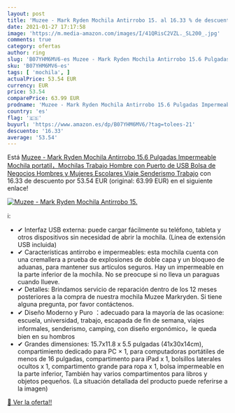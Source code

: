 ```yaml
---
layout: post
title: 'Muzee - Mark Ryden Mochila Antirrobo 15. al 16.33 % de descuento'
date: 2021-01-27 17:17:58
image: 'https://m.media-amazon.com/images/I/41QRisC2VZL._SL200_.jpg'
comments: true
category: ofertas
author: ring
slug: 'B07YHM6MV6-es Muzee - Mark Ryden Mochila Antirrobo 15.6 Pulgadas...'
sku: 'B07YHM6MV6-es'
tags: [ 'mochila', ]
actualPrice: 53.54 EUR
currency: EUR
price: 53.54
comparePrice: 63.99 EUR
prodname: 'Muzee - Mark Ryden Mochila Antirrobo 15.6 Pulgadas Impermeable Mochila portatil，Mochilas Trabajo Hombre con Puerto de USB  Bolsa de Negocios Hombres y Mujeres Escolares Viaje Senderismo  Trabajo'
country: 'es'
flag: '🇪🇸'
buyurl: 'https://www.amazon.es/dp/B07YHM6MV6/?tag=tolees-21'
descuento: '16.33'
average: '53.54'
---
```


Está [Muzee - Mark Ryden Mochila Antirrobo 15.6 Pulgadas Impermeable Mochila portatil，Mochilas Trabajo Hombre con Puerto de USB  Bolsa de Negocios Hombres y Mujeres Escolares Viaje Senderismo  Trabajo](https://www.amazon.es/dp/B07YHM6MV6/?tag=tolees-21) con 16.33 de descuento por 53.54 EUR (original: 63.99 EUR) en el siguiente enlace!

[![Muzee - Mark Ryden Mochila Antirrobo 15.](https://m.media-amazon.com/images/I/41QRisC2VZL._SL200_.jpg)](https://www.amazon.es/dp/B07YHM6MV6/?tag=tolees-21)

ℹ️:

- ✔ Interfaz USB externa: puede cargar fácilmente su teléfono, tableta y otros dispositivos sin necesidad de abrir la mochila. (Línea de extensión USB incluida)
- ✔ Características antirrobo e impermeables: esta mochila cuenta con una cremallera a prueba de explosiones de doble capa y un bloqueo de aduanas, para mantener sus artículos seguros. Hay un impermeable en la parte inferior de la mochila. No se preocupe si no lleva un paraguas cuando llueve.
- ✔ Detalles: Brindamos servicio de reparación dentro de los 12 meses posteriores a la compra de nuestra mochila Muzee Markryden. Si tiene alguna pregunta, por favor contáctenos.
- ✔ Diseño Moderno y Puro ：adecuado para la mayoría de las ocasione: escuela, universidad, trabajo, escapada de fin de semana, viajes informales, senderismo, camping, con diseño ergonómico，le queda bien en su hombros
- ✔ Grandes dimensiones: 15.7x11.8 x 5.5 pulgadas (41x30x14cm), compartimiento dedicado para PC × 1, para computadoras portátiles de menos de 16 pulgadas, compartimento para iPad x 1, bolsillos laterales ocultos x 1, compartimento grande para ropa x 1, bolsa impermeable en la parte inferior, También hay varios compartimentos para libros y objetos pequeños. (La situación detallada del producto puede referirse a la imagen)

[🛒 Ver la oferta!!](https://www.amazon.es/dp/B07YHM6MV6/?tag=tolees-21)

